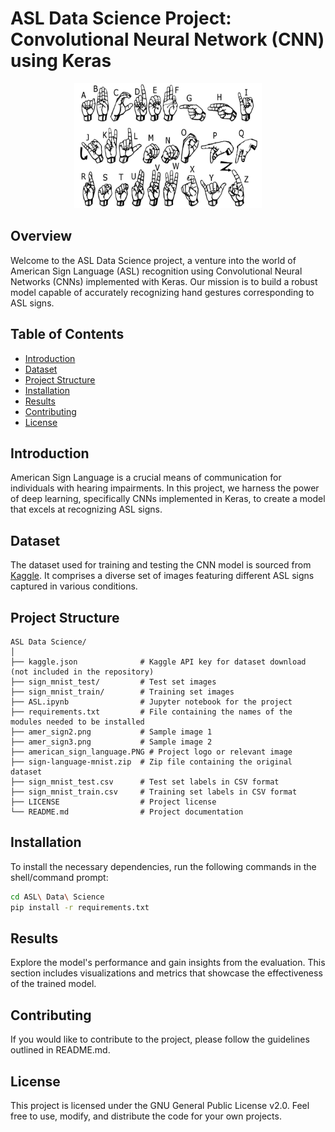 # ASL Data Science Project: Convolutional Neural Network (CNN) using Keras

<p align="center">
  <img src="ASL Data Science/american_sign_language.PNG" alt="Project Logo" width="300" height="200">
</p>

## Overview
Welcome to the ASL Data Science project, a venture into the world of American Sign Language (ASL) recognition using Convolutional Neural Networks (CNNs) implemented with Keras. Our mission is to build a robust model capable of accurately recognizing hand gestures corresponding to ASL signs.

## Table of Contents
- [Introduction](#introduction)
- [Dataset](#dataset)
- [Project Structure](#project-structure)
- [Installation](#installation)
- [Results](#results)
- [Contributing](#contributing)
- [License](#license)

## Introduction
American Sign Language is a crucial means of communication for individuals with hearing impairments. In this project, we harness the power of deep learning, specifically CNNs implemented in Keras, to create a model that excels at recognizing ASL signs.

## Dataset
The dataset used for training and testing the CNN model is sourced from [Kaggle](https://www.kaggle.com/datasets/datamunge/sign-language-mnist). It comprises a diverse set of images featuring different ASL signs captured in various conditions.

## Project Structure
```
ASL Data Science/
│
├── kaggle.json              # Kaggle API key for dataset download (not included in the repository)
├── sign_mnist_test/         # Test set images
├── sign_mnist_train/        # Training set images
├── ASL.ipynb                # Jupyter notebook for the project
├── requirements.txt         # File containing the names of the modules needed to be installed
├── amer_sign2.png           # Sample image 1
├── amer_sign3.png           # Sample image 2
├── american_sign_language.PNG # Project logo or relevant image
├── sign-language-mnist.zip  # Zip file containing the original dataset
├── sign_mnist_test.csv      # Test set labels in CSV format
├── sign_mnist_train.csv     # Training set labels in CSV format
├── LICENSE                  # Project license
└── README.md                # Project documentation
```

## Installation
To install the necessary dependencies, run the following commands in the shell/command prompt:
```bash
cd ASL\ Data\ Science
pip install -r requirements.txt
```

## Results
Explore the model's performance and gain insights from the evaluation. This section includes visualizations and metrics that showcase the effectiveness of the trained model.

## Contributing
If you would like to contribute to the project, please follow the guidelines outlined in README.md.

## License
This project is licensed under the GNU General Public License v2.0. Feel free to use, modify, and distribute the code for your own projects.

